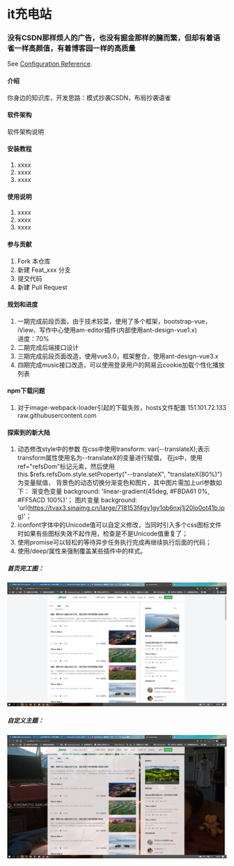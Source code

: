 # it充电站

### 没有CSDN那样烦人的广告，也没有掘金那样的臃而繁，但却有着语雀一样高颜值，有着博客园一样的高质量
See [Configuration Reference](https://cli.vuejs.org/config/).
#### 介绍
你身边的知识库，开发思路：模式抄袭CSDN，布局抄袭语雀

#### 软件架构
软件架构说明


#### 安装教程

1.  xxxx
2.  xxxx
3.  xxxx

#### 使用说明

1.  xxxx
2.  xxxx
3.  xxxx

#### 参与贡献

1.  Fork 本仓库
2.  新建 Feat_xxx 分支
3.  提交代码
4.  新建 Pull Request


#### 规划和进度
1. 一期完成前段页面，由于技术较菜，使用了多个框架，bootstrap-vue，iView、写作中心使用am-editor插件(内部使用ant-design-vue1.x)
    <br>进度：70%
2. 二期完成后端接口设计
4. 三期完成前段页面改造，使用vue3.0，框架整合，使用ant-design-vue3.x
3. 四期完成music接口改造，可以使用登录用户的网易云cookie加载个性化播放列表

#### npm下载问题
1. 对于image-webpack-loader引起的下载失败，hosts文件配置  151.101.72.133 raw.githubusercontent.com  

#### 探索到的新大陆
1. 动态修改style中的参数
    在css中使用transform: var(--translateX);表示transform属性使用名为--translateX的变量进行赋值，
    在js中，使用ref="refsDom"标记元素，然后使用this.$refs.refsDom.style.setProperty("--translateX", "translateX(80%)")为变量赋值，
    背景色的动态切换分渐变色和图片，其中图片需加上url参数如下：
        渐变色变量 background: 'linear-gradient(45deg, #FBDA61 0%, #FF5ACD 100%)'； 
        图片变量 background: 'url(https://tvax3.sinaimg.cn/large/718153f4gy1gy1ob6nxj1j20lo0ot41b.jpg)'；
2. iconfont字体中的Unicode值可以自定义修改，当同时引入多个css图标文件时如果有些图标失效不起作用，检查是不是Unicode值重复了；
3. 使用promise可以轻松的等待异步任务执行完成再继续执行后面的代码；
4. 使用/deep/属性来强制覆盖某些插件中的样式。
##### 首页完工图：
![输入图片说明](%E9%A6%96%E9%A1%B5%E5%AE%8C%E5%B7%A5%E5%9B%BE.png)
##### 自定义主题：
![输入图片说明](%E8%87%AA%E5%AE%9A%E4%B9%89%E4%B8%BB%E9%A2%98.png)
